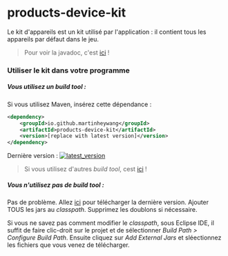# products-device-kit

Le kit d'appareils est un kit utilisé par l'application : il contient tous les appareils par défaut dans le jeu.

>  Pour voir la javadoc, c'est [ici](https://javadoc.io/doc/io.github.martinheywang/products-device-kit/latest) !

### Utiliser le kit dans votre programme

##### Vous utilisez un *build tool* : 

Si vous utilisez Maven, insérez cette dépendance :

```xml
<dependency>
	<groupId>io.github.martinheywang</groupId>
    <artifactId>products-device-kit</artifactId>
    <version>[replace with latest version]</version>
</dependency>
```

Dernière version : [![latest_version](https://maven-badges.herokuapp.com/maven-central/io.github.martinheywang/products-device-kit/badge.svg)](https://maven-badges.herokuapp.com/maven-central/io.github.martinheywang/products-device-kit/)

>   Si vous utilisez d'autres *build tool*, cest [ici](https://mvnrepository.com/artifacts/io.github.martinheywang/products-device-kit/latest) !

##### Vous n'utilisez pas de *build tool*  :

Pas de problème. Allez [ici](https://jar-download.com/artifacts/io.github.martinheywang/products-device-kit) pour télécharger la dernière version. Ajouter TOUS les jars au *classpath*. Supprimez les doublons si nécessaire.

Si vous ne savez pas comment modifier le *classpath*, sous Eclipse IDE, il suffit de faire clic-droit sur le projet et de sélectionner *Build Path > Configure Build Path*. Ensuite cliquez sur *Add External Jars* et sléectionnez les fichiers que vous venez de télécharger.